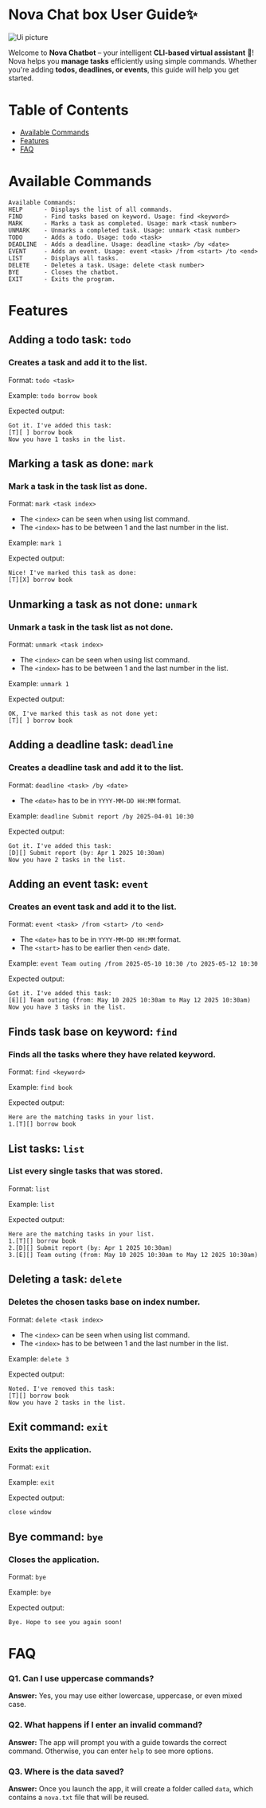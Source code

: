 # Nova Chat box User Guide✨

![Ui picture](./Ui.png)

Welcome to **Nova Chatbot** – your intelligent **CLI-based virtual assistant** 🧠! Nova helps you **manage tasks** efficiently using simple commands. Whether you're adding **todos, deadlines, or events**, this guide will help you get started.
# Table of Contents

- [Available Commands](#available-commands)
- [Features](#features)
- [FAQ](#faq)

# Available Commands

```plaintext
Available Commands:
HELP      - Displays the list of all commands.
FIND      - Find tasks based on keyword. Usage: find <keyword>
MARK      - Marks a task as completed. Usage: mark <task number>
UNMARK    - Unmarks a completed task. Usage: unmark <task number>
TODO      - Adds a todo. Usage: todo <task>
DEADLINE  - Adds a deadline. Usage: deadline <task> /by <date>
EVENT     - Adds an event. Usage: event <task> /from <start> /to <end>
LIST      - Displays all tasks.
DELETE    - Deletes a task. Usage: delete <task number>
BYE       - Closes the chatbot.
EXIT      - Exits the program.
```
# Features

## Adding a todo task: ```todo```
### Creates a task and add it to the list.
Format: `todo <task>`

Example: `todo borrow book`

Expected output:
```
Got it. I've added this task:
[T][ ] borrow book
Now you have 1 tasks in the list.
```

## Marking a task as done: ```mark```
### Mark a task in the task list as done.
Format: `mark <task index>`
- The `<index>` can be seen when using list command.
- The `<index>` has to be between 1 and the last number in the list.

Example: `mark 1`

Expected output:
```
Nice! I've marked this task as done:
[T][X] borrow book
```

## Unmarking a task as not done: ```unmark```
### Unmark a task in the task list as not done.
Format: `unmark <task index>`
- The `<index>` can be seen when using list command.
- The `<index>` has to be between 1 and the last number in the list.

Example: `unmark 1`

Expected output:
```
OK, I've marked this task as not done yet:
[T][ ] borrow book
```
## Adding a deadline task: ```deadline```
### Creates a deadline task and add it to the list.
Format: `deadline <task> /by <date>`
- The `<date>` has to be in `YYYY-MM-DD HH:MM` format.

Example: `deadline Submit report /by 2025-04-01 10:30`

Expected output:
```
Got it. I've added this task:
[D][] Submit report (by: Apr 1 2025 10:30am)
Now you have 2 tasks in the list.
```
## Adding an event task: ```event```
### Creates an event task and add it to the list.
Format: `event <task> /from <start> /to <end>`
- The `<date>` has to be in `YYYY-MM-DD HH:MM` format.
- The `<start>` has to be earlier then `<end>` date.

Example: `event Team outing /from 2025-05-10 10:30 /to 2025-05-12 10:30`

Expected output:
```
Got it. I've added this task:
[E][] Team outing (from: May 10 2025 10:30am to May 12 2025 10:30am)
Now you have 3 tasks in the list.
```

## Finds task base on keyword: ```find```
### Finds all the tasks where they have related keyword.
Format: `find <keyword>`

Example: `find book`

Expected output:
```
Here are the matching tasks in your list.
1.[T][] borrow book
```

## List tasks: ```list```
### List every single tasks that was stored.
Format: `list`

Example: `list`

Expected output:
```
Here are the matching tasks in your list.
1.[T][] borrow book
2.[D][] Submit report (by: Apr 1 2025 10:30am)
3.[E][] Team outing (from: May 10 2025 10:30am to May 12 2025 10:30am)
```

## Deleting a task: ```delete```
### Deletes the chosen tasks base on index number.
Format: `delete <task index>`
- The `<index>` can be seen when using list command.
- The `<index>` has to be between 1 and the last number in the list.

Example: `delete 3`

Expected output:
```
Noted. I've removed this task:
[T][] borrow book
Now you have 2 tasks in the list.
```

## Exit command: ```exit```
### Exits the application.
Format: `exit`

Example: `exit`

Expected output:
```
close window
```

## Bye command: ```bye```
### Closes the application.
Format: `bye`

Example: `bye`

Expected output:
```
Bye. Hope to see you again soon!
```
# FAQ

### Q1. Can I use uppercase commands?
**Answer:** Yes, you may use either lowercase, uppercase, or even mixed case.

### Q2. What happens if I enter an invalid command?
**Answer:** The app will prompt you with a guide towards the correct command. Otherwise, you can enter `help`
to see more options.

### Q3. Where is the data saved?
**Answer:** Once you launch the app, it will create a folder called `data`, which contains a `nova.txt`
file that will be reused.